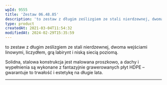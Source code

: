 ```yaml
---
wpId: 9555
title: 'Zestaw 06.48.85'
description: 'to zestaw z długim ześlizgiem ze stali nierdzewnej, dwoma wejściami linowymi, liczydłem, grą labirynt i niską siecią poziomą. Solidna, stalowa konstrukcja jest malowana proszkowo, a dachy i wypełnienia są wykonane z fantazyjnie grawerowanych płyt HDPE – gwarantuje to trwałość i estetykę na długie lata.'
type: product
createdAt: 2021-03-04T11:54:32
modifiedAt: 2024-02-29T15:35:59
---
```



to zestaw z długim ześlizgiem ze stali nierdzewnej, dwoma wejściami linowymi, liczydłem, grą labirynt i niską siecią poziomą.

Solidna, stalowa konstrukcja jest malowana proszkowo, a dachy i wypełnienia są wykonane z fantazyjnie grawerowanych płyt HDPE – gwarantuje to trwałość i estetykę na długie lata.

* * *